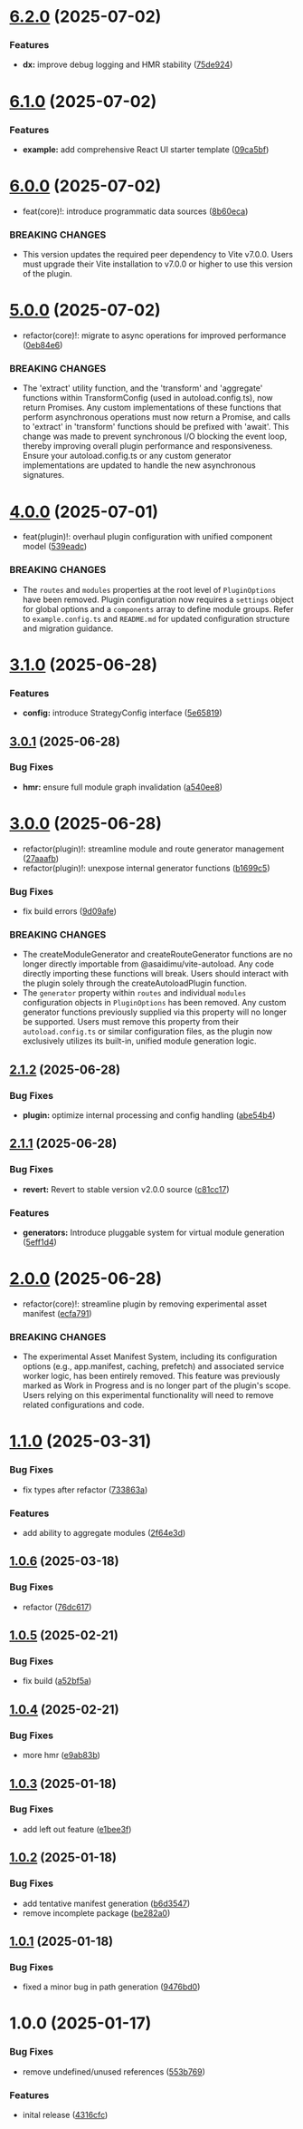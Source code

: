 # [6.2.0](https://github.com/asaidimu/vite-autoload/compare/v6.1.0...v6.2.0) (2025-07-02)


### Features

* **dx:** improve debug logging and HMR stability ([75de924](https://github.com/asaidimu/vite-autoload/commit/75de92401b8f5cfa0aede6853e55344db37e8d7f))

# [6.1.0](https://github.com/asaidimu/vite-autoload/compare/v6.0.0...v6.1.0) (2025-07-02)


### Features

* **example:** add comprehensive React UI starter template ([09ca5bf](https://github.com/asaidimu/vite-autoload/commit/09ca5bf3962779aec8d1082382dabfb55cb3a2d1))

# [6.0.0](https://github.com/asaidimu/vite-autoload/compare/v5.0.0...v6.0.0) (2025-07-02)


* feat(core)!: introduce programmatic data sources ([8b60eca](https://github.com/asaidimu/vite-autoload/commit/8b60eca51a922a85d1af71762f019f43e7d9f06f))


### BREAKING CHANGES

* This version updates the required peer dependency to Vite v7.0.0. Users must upgrade their Vite installation to v7.0.0 or higher to use this version of the plugin.

# [5.0.0](https://github.com/asaidimu/vite-autoload/compare/v4.0.0...v5.0.0) (2025-07-02)


* refactor(core)!: migrate to async operations for improved performance ([0eb84e6](https://github.com/asaidimu/vite-autoload/commit/0eb84e6d3b26b960aded28e1316798abbf2cb924))


### BREAKING CHANGES

* The 'extract' utility function, and the 'transform' and 'aggregate' functions within TransformConfig (used in autoload.config.ts), now return Promises. Any custom implementations of these functions that perform asynchronous operations must now return a Promise, and calls to 'extract' in 'transform' functions should be prefixed with 'await'. This change was made to prevent synchronous I/O blocking the event loop, thereby improving overall plugin performance and responsiveness. Ensure your autoload.config.ts or any custom generator implementations are updated to handle the new asynchronous signatures.

# [4.0.0](https://github.com/asaidimu/vite-autoload/compare/v3.1.0...v4.0.0) (2025-07-01)


* feat(plugin)!: overhaul plugin configuration with unified component model ([539eadc](https://github.com/asaidimu/vite-autoload/commit/539eadca4838cf0dbca957a254f93950b6fbe90c))


### BREAKING CHANGES

* The `routes` and `modules` properties at the root level of `PluginOptions` have been removed.
Plugin configuration now requires a `settings` object for global options and a `components` array to define module groups.
Refer to `example.config.ts` and `README.md` for updated configuration structure and migration guidance.

# [3.1.0](https://github.com/asaidimu/vite-autoload/compare/v3.0.1...v3.1.0) (2025-06-28)


### Features

* **config:** introduce StrategyConfig interface ([5e65819](https://github.com/asaidimu/vite-autoload/commit/5e65819054633dca1f6b3673f3ac4dfe5406b5ff))

## [3.0.1](https://github.com/asaidimu/vite-autoload/compare/v3.0.0...v3.0.1) (2025-06-28)


### Bug Fixes

* **hmr:** ensure full module graph invalidation ([a540ee8](https://github.com/asaidimu/vite-autoload/commit/a540ee88b14ac75c4f819f8681a610e50ec0a888))

# [3.0.0](https://github.com/asaidimu/vite-autoload/compare/v2.1.2...v3.0.0) (2025-06-28)


* refactor(plugin)!: streamline module and route generator management ([27aaafb](https://github.com/asaidimu/vite-autoload/commit/27aaafbe904319a7e540af17ebae473ab83a4e82))
* refactor(plugin)!: unexpose internal generator functions ([b1699c5](https://github.com/asaidimu/vite-autoload/commit/b1699c5e6b3bf6fa66f8addce14e1c730b8a46fb))


### Bug Fixes

* fix build errors ([9d09afe](https://github.com/asaidimu/vite-autoload/commit/9d09afef9291fe08bde4de846b2d6df8821b5020))


### BREAKING CHANGES

* The createModuleGenerator and createRouteGenerator functions are no longer directly importable from @asaidimu/vite-autoload. Any code directly importing these functions will break.
Users should interact with the plugin solely through the createAutoloadPlugin function.
* The `generator` property within `routes` and individual `modules` configuration objects in `PluginOptions` has been removed. Any custom generator functions previously supplied via this property will no longer be supported. Users must remove this property from their `autoload.config.ts` or similar configuration files, as the plugin now exclusively utilizes its built-in, unified module generation logic.

## [2.1.2](https://github.com/asaidimu/vite-autoload/compare/v2.1.1...v2.1.2) (2025-06-28)


### Bug Fixes

* **plugin:** optimize internal processing and config handling ([abe54b4](https://github.com/asaidimu/vite-autoload/commit/abe54b4dedb8fd174f9659d72d440844ecd4ad2e))

## [2.1.1](https://github.com/asaidimu/vite-autoload/compare/v2.1.0...v2.1.1) (2025-06-28)


### Bug Fixes

* **revert:** Revert to stable version v2.0.0 source ([c81cc17](https://github.com/asaidimu/vite-autoload/commit/c81cc177ef61bbf656659177a1f91089ba674930))

### Features

* **generators:** Introduce pluggable system for virtual module generation ([5eff1d4](https://github.com/asaidimu/vite-autoload/commit/5eff1d4be7b201a188a5f531ab1107ae2d28e687))

# [2.0.0](https://github.com/asaidimu/vite-autoload/compare/v1.1.0...v2.0.0) (2025-06-28)


* refactor(core)!: streamline plugin by removing experimental asset manifest ([ecfa791](https://github.com/asaidimu/vite-autoload/commit/ecfa791b463bb25b5c68b021fe5a0bcdae765711))


### BREAKING CHANGES

* The experimental Asset Manifest System, including its configuration options (e.g., app.manifest, caching, prefetch) and associated service worker logic, has been entirely removed. This feature was previously marked as Work in Progress and is no longer part of the plugin's scope. Users relying on this experimental functionality will need to remove related configurations and code.

# [1.1.0](https://github.com/asaidimu/vite-autoload/compare/v1.0.6...v1.1.0) (2025-03-31)


### Bug Fixes

* fix types after refactor ([733863a](https://github.com/asaidimu/vite-autoload/commit/733863ad6bcc44bf16c6fe457aab651fa095680b))


### Features

* add ability to aggregate modules ([2f64e3d](https://github.com/asaidimu/vite-autoload/commit/2f64e3d721a865bba23235556998b9877210e890))

## [1.0.6](https://github.com/asaidimu/vite-autoload/compare/v1.0.5...v1.0.6) (2025-03-18)


### Bug Fixes

* refactor ([76dc617](https://github.com/asaidimu/vite-autoload/commit/76dc617da141defaf86d72ebf81d4dab316eed4a))

## [1.0.5](https://github.com/asaidimu/vite-autoload/compare/v1.0.4...v1.0.5) (2025-02-21)


### Bug Fixes

* fix build ([a52bf5a](https://github.com/asaidimu/vite-autoload/commit/a52bf5a81924cb1c7ec2dfc0a684062c895023bc))

## [1.0.4](https://github.com/asaidimu/vite-autoload/compare/v1.0.3...v1.0.4) (2025-02-21)


### Bug Fixes

* more hmr ([e9ab83b](https://github.com/asaidimu/vite-autoload/commit/e9ab83b3dcb0300de09bd3a94594b34d3f009e60))

## [1.0.3](https://github.com/asaidimu/vite-autoload/compare/v1.0.2...v1.0.3) (2025-01-18)


### Bug Fixes

* add left out feature ([e1bee3f](https://github.com/asaidimu/vite-autoload/commit/e1bee3f6e739c56218fe7d8aac7de934e3e1f3ce))

## [1.0.2](https://github.com/asaidimu/vite-autoload/compare/v1.0.1...v1.0.2) (2025-01-18)


### Bug Fixes

* add tentative manifest generation ([b6d3547](https://github.com/asaidimu/vite-autoload/commit/b6d3547b2ac79ba88331ce9297b976ffe2f0064d))
* remove incomplete package ([be282a0](https://github.com/asaidimu/vite-autoload/commit/be282a070f5940f718ffd26d16e8197f3f87defb))

## [1.0.1](https://github.com/asaidimu/vite-autoload/compare/v1.0.0...v1.0.1) (2025-01-18)


### Bug Fixes

* fixed a minor bug in path generation ([9476bd0](https://github.com/asaidimu/vite-autoload/commit/9476bd0bc3e8ad25d19852942e0a1b3f7ef6831b))

# 1.0.0 (2025-01-17)


### Bug Fixes

* remove undefined/unused references ([553b769](https://github.com/asaidimu/vite-autoload/commit/553b76922393812a55453889cdb9af2ea3f21fb3))


### Features

* inital release ([4316cfc](https://github.com/asaidimu/vite-autoload/commit/4316cfc98439d06b661feccef7c657ec08cec9b6))
